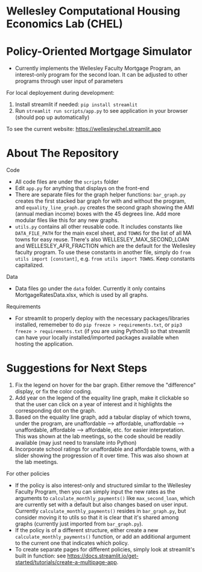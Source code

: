 # Wellesley Computational Housing Economics Lab (CHEL)
# Policy-Oriented Mortgage Simulator
- Currently implements the Wellesley Faculty Mortgage Program, an interest-only program for the second loan. It can be adjusted to other programs through user input of parameters

For local deployement during development:
1. Install streamlit if needed: ```pip install streamlit```
2. Run ```streamlit run scripts/app.py``` to see application in your browser (should pop up automatically)

To see the current website:
https://wellesleychel.streamlit.app

# About The Repository
Code
- All code files are under the ```scripts``` folder
- Edit ```app.py``` for anything that displays on the front-end
- There are separate files for the graph helper functions: ```bar_graph.py``` creates the first stacked bar graph for with and without the program, and ```equality_line_graph.py``` creates the second graph showing the AMI (annual median income) boxes with the 45 degrees line. Add more modular files like this for any new graphs.
- ```utils.py``` contains all other reusable code. It includes constants like ```DATA_FILE_PATH``` for the main excel sheet, and ```TOWNS``` for the list of all MA towns for easy reuse. There's also WELLESLEY_MAX_SECOND_LOAN and WELLESLEY_AFR_FRACTION which are the default for the Wellesley faculty program. To use these constants in another file, simply do ```from utils import [constant]```, e.g. ```from utils import TOWNS```. Keep constants capitalized.

Data
- Data files go under the  ```data``` folder. Currently it only contains MortgageRatesData.xlsx, which is used by all graphs.

Requirements
- For streamlit to properly deploy with the necessary packages/libraries installed, rememeber to do ```pip freeze > requirements.txt```, or ```pip3 freeze > requirements.txt``` (if you are using Python3) so that streamlit can have your locally installed/imported packages available when hosting the application.

# Suggestions for Next Steps
1. Fix the legend on hover for the bar graph. Either remove the "difference" display, or fix the color coding.
2. Add year on the legend of the equality line graph, make it clickable so that the user can click on a year of interest and it highlights the corresponding dot on the graph.
3. Based on the equality line graph, add a tabular display of which towns, under the program, are unaffordable --> affordable, unaffordable --> unaffordable, affordable --> affordable, etc. for easier interpretation. This was shown at the lab meetings, so the code should be readily available (may just need to translate into Python)
4. Incorporate school ratings for unaffordable and affordable towns, with a slider showing the progression of it over time. This was also shown at the lab meetings.

For other policies
- If the policy is also interest-only and structured similar to the Wellesley Faculty Program, then you can simply input the new rates as the arguments to ```calculate_monthly_payments()``` like ```max_second_loan```, which are currently set with a default but also changes based on user input. Currently ```calculate_monthly_payments()``` resides in ```bar_graph.py```, but consider moving it to utils so that it is clear that it's shared among graphs (currently just imported from ```bar_graph.py```).
- If the policy is of a different structure, either create a new ```calculate_monthly_payments()``` function, or add an additional argument to the current one that indicates which policy.
- To create separate pages for different policies, simply look at streamlit's built in function: see https://docs.streamlit.io/get-started/tutorials/create-a-multipage-app.
